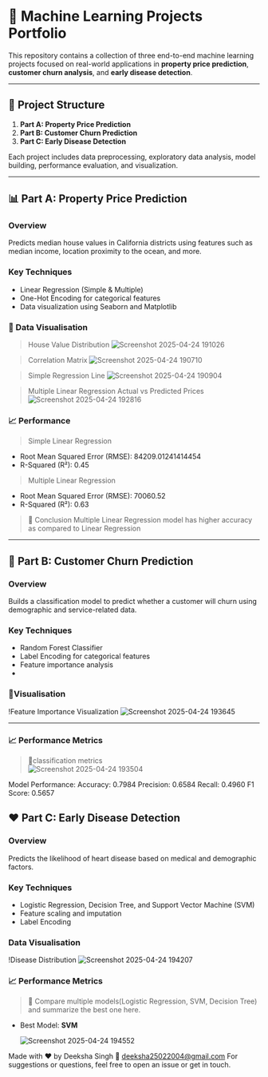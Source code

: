 # 🧠 Machine Learning Projects Portfolio

This repository contains a collection of three end-to-end machine learning projects focused on real-world applications in **property price prediction**, **customer churn analysis**, and **early disease detection**.

---

## 📁 Project Structure

1. **Part A: Property Price Prediction**
2. **Part B: Customer Churn Prediction**
3. **Part C: Early Disease Detection**

Each project includes data preprocessing, exploratory data analysis, model building, performance evaluation, and visualization.

---

## 📊 Part A: Property Price Prediction

### Overview
Predicts median house values in California districts using features such as median income, location proximity to the ocean, and more.

### Key Techniques
- Linear Regression (Simple & Multiple)
- One-Hot Encoding for categorical features
- Data visualization using Seaborn and Matplotlib



### 📸 Data Visualisation

> House Value Distribution ![Screenshot 2025-04-24 191026](https://github.com/user-attachments/assets/bcf35a90-3389-4097-b51b-2ed97f11b5b1)

> Correlation Matrix ![Screenshot 2025-04-24 190710](https://github.com/user-attachments/assets/25133d18-a503-46b5-a804-d206776eb210)

>  Simple Regression Line ![Screenshot 2025-04-24 190904](https://github.com/user-attachments/assets/e4386438-d2dd-43f3-90a3-44da33ab213b)
      
> Multiple Linear Regression
  Actual vs Predicted Prices ![Screenshot 2025-04-24 192816](https://github.com/user-attachments/assets/a4b8ca54-4f22-436f-8aa9-2690c14f9cf6)






### 📈 Performance 

> Simple Linear Regression 
- Root Mean Squared Error (RMSE): 84209.01241414454
- R-Squared (R²): 0.45

> Multiple Linear Regression
- Root Mean Squared Error (RMSE): 70060.52
- R-Squared (R²): 0.63

> 🔹 Conclusion
  Multiple Linear Regression model has higher accuracy as compared to Linear Regression



---

## 👥 Part B: Customer Churn Prediction

### Overview
Builds a classification model to predict whether a customer will churn using demographic and service-related data.

### Key Techniques
- Random Forest Classifier
- Label Encoding for categorical features
- Feature importance analysis
- 

### 📸Visualisation

!Feature Importance Visualization
   ![Screenshot 2025-04-24 193645](https://github.com/user-attachments/assets/0459db94-b86a-4e8f-b887-edf5ca502c80)

---
### 📈 Performance Metrics
> 🔹classification metrics    
 ![Screenshot 2025-04-24 193504](https://github.com/user-attachments/assets/75b4d699-b7c3-48c1-80a2-86cac4ec7939)

 Model Performance:
     Accuracy: 0.7984
     Precision: 0.6584
     Recall: 0.4960
     F1 Score: 0.5657


## ❤️ Part C: Early Disease Detection

### Overview
Predicts the likelihood of heart disease based on medical and demographic factors.

### Key Techniques
- Logistic Regression, Decision Tree, and Support Vector Machine (SVM)
- Feature scaling and imputation
- Label Encoding


### Data Visualisation

!Disease Distribution ![Screenshot 2025-04-24 194207](https://github.com/user-attachments/assets/72589ced-4c51-439d-be92-554fc44cf902)


### 📈 Performance Metrics
> 🔹 Compare multiple models(Logistic Regression, SVM, Decision Tree) and summarize the best one here.

- Best Model: **SVM**

  ![Screenshot 2025-04-24 194552](https://github.com/user-attachments/assets/3918d767-e55b-452c-b65e-e347cc46059f)
  

Made with ❤️ by Deeksha Singh 📧 deeksha25022004@gmail.com 
For suggestions or questions, feel free to open an issue or get in touch.





